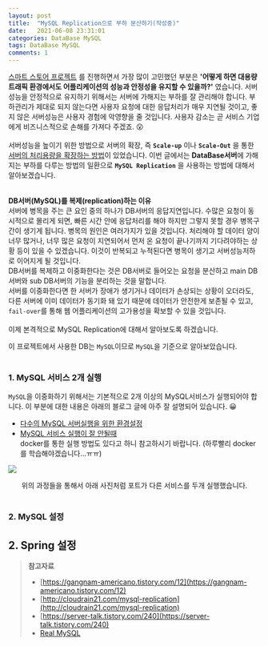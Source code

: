 ```yaml
---
layout: post
title:  "MySQL Replication으로 부하 분산하기(작성중)"
date:   2021-06-08 23:31:01
categories: DataBase MySQL
tags: DataBase MySQL
comments: 1
---
```



 [스마트 스토어 프로젝트](https://github.com/f-lab-edu/smart-store) 를 진행하면서 가장 많이 고민했던 부분은 __'어떻게 하면 대용량 트래픽 환경에서도 어플리케이션의 성능과 안정성을 유지할 수 있을까?'__ 였습니다. 서버성능을 안정적으로 유지하기 위해서는 서버에 가해지는 부하를 잘 관리해야 합니다. 부하관리가 제대로 되지 않는다면 사용자 요청에 대한 응답처리가 매우 지연될 것이고, 좋지 않은 서버성능은 사용자 경험에 악영향을 줄 것입니다. 사용자 감소는 곧 서비스 기업에게 비즈니스적으로 손해를 가져다 주겠죠. 😮
<br><br> 
서버성능을 높이기 위한 방법으로 서버의 확장, 즉 __`Scale-up`__ 이나 __`Scale-Out`__ 을 통한 [서버의 처리용량을 확장하는 방법](https://isaac1102.github.io/2001/04/15/server-scaling)이 있었습니다. 
이번 글에서는 **DataBase서버**에 가해지는 부하를 다루는 방법의 일환으로 __`MySQL Replication`__ 을 사용하는 방법에 대해서 알아보겠습니다. 
<br><br> 

**DB서버(MySQL)를 복제(replication)하는 이유** <br> 
서버에 병목을 주는 큰 요인 중의 하나가 DB서버의 응답지연입니다. 수많은 요청이 동시적으로 몰리게 되면, 빠른 시간 안에 응답처리를 해야 하지만 그렇지 못할 경우 병목구간이 생기게 됩니다. 병목의 원인은 여러가지가 있을 것입니다. 처리해야 할 데이터 양이 너무 많거나, 너무 많은 요청이 지연되어서 먼저 온 요청이 끝나기까지 기다려야하는 상황 등이 있을 수 있겠습니다. 이것이 반복되고 누적된다면 병목이 생기고 서버성능저하로 이어지게 될 것입니다. 
<br> 
DB서버를 복제하고 이중화한다는 것은 DB서버로 들어오는 요청을 분산하고 main DB서버와 sub DB서버의 기능을 분리하는 것을 말합니다. 
<br> 
서버를 이중화한다면 한 서버가 장애가 생기거나 데이터가 손상되는 상황이 오더라도, 다른 서버에 이미 데이터가 동기화 돼 있기 때문에 데이터가 안전한게 보존될 수 있고, `fail-over`를 통해 웹 어플리케이션의 고가용성을 확보할 수 있을 것입니다. 
<br> <br> 
이제 본격적으로 MySQL Replication에 대해서 알아보도록 하겠습니다. 

이 프로젝트에서 사용한 DB는 `MySQL`이므로 `MySQL`을 기준으로 알아보았습니다. <br> 
 <br> 
 ### 1. MySQL 서비스 2개 실행
`MySQL`을 이중화하기 위해서는 기본적으로 2개 이상의 MySQL서비스가 실행되어야 합니다. 
이 부분에 대한 내용은 아래의 블로그 글에 아주 잘 설명되어 있습니다. 😀<br> 
- [다수의 MySQL 서버실행을 위한 환경설정](https://m.blog.naver.com/PostView.naver?isHttpsRedirect=true&blogId=amcc&logNo=221340672465)<br> 
- [MySQL 서비스 실행이 잘 안될때](https://m.blog.naver.com/PostView.naver?isHttpsRedirect=true&blogId=amcc&logNo=221340672465)<br> 
docker를 통한 실행 방법도 있다고 하니 참고하시기 바랍니다. (하루빨리 docker를 학습해야겠습니다...ㅠㅠ)<br>  


<p style="align:center;">
    <img src="https://user-images.githubusercontent.com/37571052/121644408-ec824980-cacd-11eb-8e0a-fe5f7a88a76b.png"><br> 
 </p>
 <div style="text-align: center;">위의 과정들을 통해서 아래 사진처럼 포트가 다른 서비스를 두개 실행했습니다.</div>
 
<br> 

### 2. MySQL 설정


## 2. Spring 설정
>__참고자료__    
>- [https://gangnam-americano.tistory.com/12](https://gangnam-americano.tistory.com/12)
>- [http://cloudrain21.com/mysql-replication](http://cloudrain21.com/mysql-replication)
>- [https://server-talk.tistory.com/240](https://server-talk.tistory.com/240)
>- [Real MySQL](http://www.yes24.com/Product/Goods/6960931)

